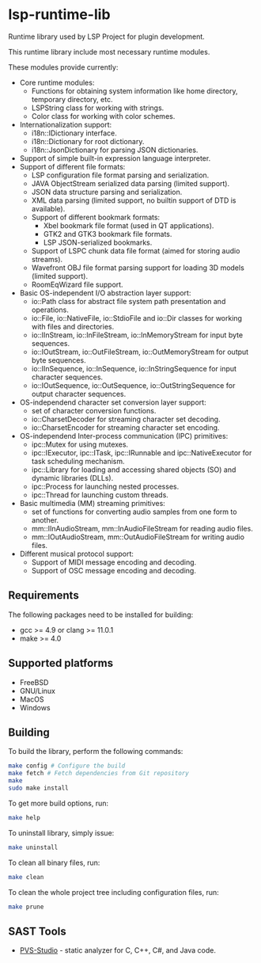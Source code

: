 # lsp-runtime-lib

Runtime library used by LSP Project for plugin development.

This runtime library include most necessary runtime modules.

These modules provide currently:
* Core runtime modules:
  * Functions for obtaining system information like home directory, temporary directory, etc.
  * LSPString class for working with strings.
  * Color class for working with color schemes.
* Internationalization support:
  * i18n::IDictionary interface.
  * i18n::Dictionary for root dictionary.
  * i18n::JsonDictionary for parsing JSON dictionaries. 
* Support of simple built-in expression language interpreter.
* Support of different file formats:
  * LSP configuration file format parsing and serialization.
  * JAVA ObjectStream serialized data parsing (limited support).
  * JSON data structure parsing and serialization.
  * XML data parsing (limited support, no builtin support of DTD is available).
  * Support of different bookmark formats:
    * Xbel bookmark file format (used in QT applications).
    * GTK2 and GTK3 bookmark file formats.
    * LSP JSON-serialized bookmarks.
  * Support of LSPC chunk data file format (aimed for storing audio streams).
  * Wavefront OBJ file format parsing support for loading 3D models (limited support).
  * RoomEqWizard file support.
* Basic OS-independent I/O abstraction layer support:
  * io::Path class for abstract file system path presentation and operations.
  * io::File, io::NativeFile, io::StdioFile and io::Dir classes for working with
    files and directories.
  * io::IInStream, io::InFileStream, io::InMemoryStream for input byte sequences.
  * io::IOutStream, io::OutFileStream, io::OutMemoryStream for output byte sequences.
  * io::IInSequence, io::InSequence, io::InStringSequence for input character sequences.
  * io::IOutSequence, io::OutSequence, io::OutStringSequence for output character sequences.
* OS-independend character set conversion layer support:
  * set of character conversion functions.
  * io::CharsetDecoder for streaming character set decoding.
  * io::CharsetEncoder for streaming character set encoding.
* OS-independend Inter-process communication (IPC) primitives:
  * ipc::Mutex for using mutexes.
  * ipc::IExecutor, ipc::ITask, ipc::IRunnable and ipc::NativeExecutor for task scheduling mechanism.
  * ipc::Library for loading and accessing shared objects (SO) and dynamic libraries (DLLs).
  * ipc::Process for launching nested processes.
  * ipc::Thread for launching custom threads.
* Basic multimedia (MM) streaming primitives:
  * set of functions for converting audio samples from one form to another.
  * mm::IInAudioStream, mm::InAudioFileStream for reading audio files.
  * mm::IOutAudioStream, mm::OutAudioFileStream for writing audio files.
* Different musical protocol support:
  * Support of MIDI message encoding and decoding.
  * Support of OSC message encoding and decoding.

## Requirements

The following packages need to be installed for building:

* gcc >= 4.9 or clang >= 11.0.1
* make >= 4.0

## Supported platforms

* FreeBSD
* GNU/Linux
* MacOS
* Windows

## Building

To build the library, perform the following commands:

```bash
make config # Configure the build
make fetch # Fetch dependencies from Git repository
make
sudo make install
```

To get more build options, run:

```bash
make help
```

To uninstall library, simply issue:

```bash
make uninstall
```

To clean all binary files, run:

```bash
make clean
```

To clean the whole project tree including configuration files, run:

```bash
make prune
```

## SAST Tools

* [PVS-Studio](https://pvs-studio.com/en/pvs-studio/?utm_source=website&utm_medium=github&utm_campaign=open_source) - static analyzer for C, C++, C#, and Java code.
